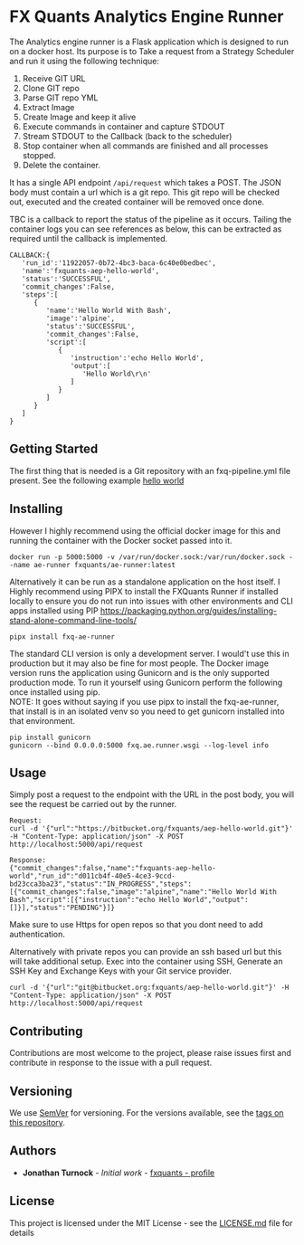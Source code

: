 # FX Quants Analytics Engine Runner

The Analytics engine runner is a Flask application which is designed to run on a docker host.
Its purpose is to Take a request from a Strategy Scheduler and run it using the following technique:
1. Receive GIT URL 
2. Clone GIT repo
3. Parse GIT repo YML
4. Extract Image
5. Create Image and keep it alive
4. Execute commands in container and capture STDOUT
5. Stream STDOUT to the Callback (back to the scheduler)
6. Stop container when all commands are finished and all processes stopped.
7. Delete the container.

It has a single API endpoint ```/api/request``` which takes a POST. The JSON body must contain a url which is a git repo.
This git repo will be checked out, executed and the created container will be removed once done.

TBC is a callback to report the status of the pipeline as it occurs. Tailing the container logs you can see references as below, this can be extracted as required until the callback is implemented.
```
CALLBACK:{  
   'run_id':'11922057-0b72-4bc3-baca-6c40e0bedbec',
   'name':'fxquants-aep-hello-world',
   'status':'SUCCESSFUL',
   'commit_changes':False,
   'steps':[  
      {  
         'name':'Hello World With Bash',
         'image':'alpine',
         'status':'SUCCESSFUL',
         'commit_changes':False,
         'script':[  
            {  
               'instruction':'echo Hello World',
               'output':[  
                  'Hello World\r\n'
               ]
            }
         ]
      }
   ]
}
```

## Getting Started
The first thing that is needed is a Git repository with an fxq-pipeline.yml file present.
See the following example [hello world](https://bitbucket.org/fxquants/aep-hello-world)

## Installing
However I highly recommend using the official docker image for this and running the container with the Docker socket
passed into it. 
```
docker run -p 5000:5000 -v /var/run/docker.sock:/var/run/docker.sock --name ae-runner fxquants/ae-runner:latest
``` 
Alternatively it can be run as a standalone application on the host itself.
I Highly recommend using PIPX to install the FXQuants Runner if installed locally to ensure you do not run into issues 
with other environments and CLI apps installed using PIP 
https://packaging.python.org/guides/installing-stand-alone-command-line-tools/

```
pipx install fxq-ae-runner
```

The standard CLI version is only a development server. I would't use this in production but it may also be fine for
most people. The Docker image version runs the application using Gunicorn and is the only supported production mode.
To run it yourself using Gunicorn perform the following once installed using pip.   
NOTE: It goes without saying if you use pipx to install the fxq-ae-runner, that install is in an isolated venv so you need to get gunicorn installed into that environment.
```
pip install gunicorn
gunicorn --bind 0.0.0.0:5000 fxq.ae.runner.wsgi --log-level info
```

## Usage
Simply post a request to the endpoint with the URL in the post body, you will see the request be carried out by the runner.
```
Request:
curl -d '{"url":"https://bitbucket.org/fxquants/aep-hello-world.git"}' -H "Content-Type: application/json" -X POST http://localhost:5000/api/request

Response:
{"commit_changes":false,"name":"fxquants-aep-hello-world","run_id":"d011cb4f-40e5-4ce3-9ccd-bd23cca3ba23","status":"IN_PROGRESS","steps":[{"commit_changes":false,"image":"alpine","name":"Hello World With Bash","script":[{"instruction":"echo Hello World","output":[]}],"status":"PENDING"}]}
```

Make sure to use Https for open repos so that you dont need to add authentication.

Alternatively with private repos you can provide an ssh based url but this will take additional setup.
Exec into the container using SSH, Generate an SSH Key and Exchange Keys with your Git service provider.

```
curl -d '{"url":"git@bitbucket.org:fxquants/aep-hello-world.git"}' -H "Content-Type: application/json" -X POST http://localhost:5000/api/request
```

## Contributing

Contributions are most welcome to the project, please raise issues first and contribute in response to the issue with a pull request.

## Versioning

We use [SemVer](http://semver.org/) for versioning. For the versions available, see the [tags on this repository](https://bitbucket.org/fxquants/fxq-ioc-core/downloads/?tab=tags). 

## Authors

* **Jonathan Turnock** - *Initial work* - [fxquants - profile](https://fxquants.atlassian.net/people/5c4e3005043b4f5d172a732a)

## License

This project is licensed under the MIT License - see the [LICENSE.md](LICENSE.md) file for details